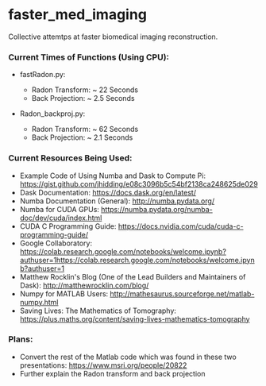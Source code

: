 # faster_med_imaging
Collective attemtps at faster biomedical imaging reconstruction.

### Current Times of Functions (Using CPU):
- fastRadon.py:
  + Radon Transform: ~ 22 Seconds
  + Back Projection: ~ 2.5 Seconds

- Radon_backproj.py:
  + Radon Transform: ~ 62 Seconds
  + Back Projection: ~ 2.1 Seconds

### Current Resources Being Used:
- Example Code of Using Numba and Dask to Compute Pi: https://gist.github.com/jhidding/e08c3096b5c54bf2138ca248625de029
- Dask Documentation: https://docs.dask.org/en/latest/
- Numba Documentation (General): http://numba.pydata.org/
- Numba for CUDA GPUs: https://numba.pydata.org/numba-doc/dev/cuda/index.html
- CUDA C Programming Guide: https://docs.nvidia.com/cuda/cuda-c-programming-guide/
- Google Collaboratory: https://colab.research.google.com/notebooks/welcome.ipynb?authuser=1https://colab.research.google.com/notebooks/welcome.ipynb?authuser=1
- Matthew Rocklin's Blog (One of the Lead Builders and Maintainers of Dask): http://matthewrocklin.com/blog/
- Numpy for MATLAB Users: http://mathesaurus.sourceforge.net/matlab-numpy.html
- Saving Lives: The Mathematics of Tomography: https://plus.maths.org/content/saving-lives-mathematics-tomography

### Plans:
- Convert the rest of the Matlab code which was found in these two presentations: https://www.msri.org/people/20822
- Further explain the Radon transform and back projection
